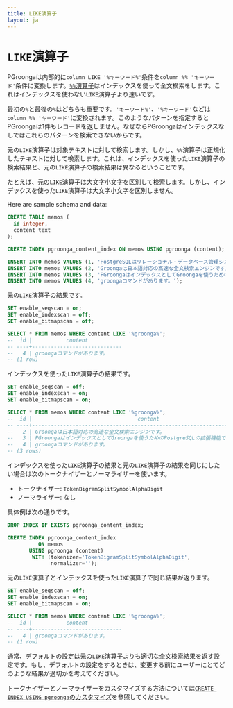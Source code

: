 ```yaml
---
title: LIKE演算子
layout: ja
---
```


# `LIKE`演算子

PGroongaは内部的に`column LIKE '%キーワード%'`条件を`column %% 'キーワード'`条件に変換します。[`%%`演算子](match.html)はインデックスを使って全文検索をします。これはインデックスを使わない`LIKE`演算子より速いです。

最初の`%`と最後の`%`はどちらも重要です。`'キーワード%'`、`'%キーワード'`などは`column %% 'キーワード'`に変換されます。このようなパターンを指定するとPGroongaは1件もレコードを返しません。なぜならPGroongaはインデックスなしではこれらのパターンを検索できないからです。

元の`LIKE`演算子は対象テキストに対して検索します。しかし、`%%`演算子は正規化したテキストに対して検索します。これは、インデックスを使った`LIKE`演算子の検索結果と、元の`LIKE`演算子の検索結果は異なるということです。

たとえば、元の`LIKE`演算子は大文字小文字を区別して検索します。しかし、インデックスを使った`LIKE`演算子は大文字小文字を区別しません。

Here are sample schema and data:

```sql
CREATE TABLE memos (
  id integer,
  content text
);

CREATE INDEX pgroonga_content_index ON memos USING pgroonga (content);
```

```sql
INSERT INTO memos VALUES (1, 'PostgreSQLはリレーショナル・データベース管理システムです。');
INSERT INTO memos VALUES (2, 'Groongaは日本語対応の高速な全文検索エンジンです。');
INSERT INTO memos VALUES (3, 'PGroongaはインデックスとしてGroongaを使うためのPostgreSQLの拡張機能です。');
INSERT INTO memos VALUES (4, 'groongaコマンドがあります。');
```

元の`LIKE`演算子の結果です。

```sql
SET enable_seqscan = on;
SET enable_indexscan = off;
SET enable_bitmapscan = off;

SELECT * FROM memos WHERE content LIKE '%groonga%';
--  id |           content           
-- ----+-----------------------------
--   4 | groongaコマンドがあります。
-- (1 row)
```

インデックスを使った`LIKE`演算子の結果です。

```sql
SET enable_seqscan = off;
SET enable_indexscan = on;
SET enable_bitmapscan = on;

SELECT * FROM memos WHERE content LIKE '%groonga%';
--  id |                                  content                                  
-- ----+---------------------------------------------------------------------------
--   2 | Groongaは日本語対応の高速な全文検索エンジンです。
--   3 | PGroongaはインデックスとしてGroongaを使うためのPostgreSQLの拡張機能です。
--   4 | groongaコマンドがあります。
-- (3 rows)
```

インデックスを使った`LIKE`演算子の結果と元の`LIKE`演算子の結果を同じにしたい場合は次のトークナイザーとノーマライザーを使います。

  * トークナイザー: `TokenBigramSplitSymbolAlphaDigit`
  * ノーマライザー: なし

具体例は次の通りです。

```sql
DROP INDEX IF EXISTS pgroonga_content_index;

CREATE INDEX pgroonga_content_index
          ON memos
       USING pgroonga (content)
        WITH (tokenizer='TokenBigramSplitSymbolAlphaDigit',
              normalizer='');
```

元の`LIKE`演算子とインデックスを使った`LIKE`演算子で同じ結果が返ります。

```sql
SET enable_seqscan = off;
SET enable_indexscan = on;
SET enable_bitmapscan = on;

SELECT * FROM memos WHERE content LIKE '%groonga%';
--  id |           content           
-- ----+-----------------------------
--   4 | groongaコマンドがあります。
-- (1 row)
```

通常、デフォルトの設定は元の`LIKE`演算子よりも適切な全文検索結果を返す設定です。もし、デフォルトの設定をするときは、変更する前にユーザーにとてどのような結果が適切かを考えてください。

トークナイザーとノーマライザーをカスタマイズする方法については[`CREATE INDEX USING pgroonga`のカスタマイズ](../create-index-using-pgroonga.html#customization)を参照してください。
